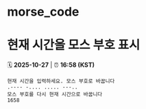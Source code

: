 # morse_code
# 현재 시간을 모스 부호 표시
<!-- MORSE_TIME_START -->
🗓️ **2025-10-27** | ⏰ **16:58 (KST)**

```
현재 시간을 입력하세요. 모스 부호로 바꿉니다
.---- -.... ..... ---..
모스 부호를 다시 현재 시간으로 바꿉니다
1658
```
<!-- MORSE_TIME_END -->
